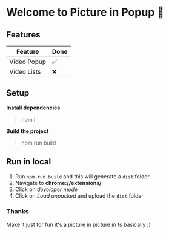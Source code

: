 # Welcome to Picture in Popup 🚀

## Features

| Feature     |   Done  |
| ----------- | ------- |
| Video Popup | ✅       |
| Video Lists | ❌       |

## Setup

**Install dependencies**

> npm i

**Build the project**

> npm run build

## Run in local

1. Run `npm run build` and this will generate a `dist` folder
1. Navigate to **chrome://extensions/**
1. Click on *developer mode*
1. Click on *Load unpacked* and upload the `dist` folder

### Thanks

Make it just for fun it's a picture in picture in ts basically ;) 